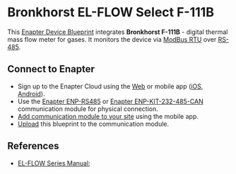 # Bronkhorst EL-FLOW Select F-111B

This [Enapter Device Blueprint](https://go.enapter.com/marketplace-readme) integrates **Bronkhorst F-111B** - digital thermal mass flow meter for gases. It monitors the device via [ModBus RTU](https://go.enapter.com/developers-enapter-modbus) over [RS-485](https://go.enapter.com/developers-enapter-rs485).

## Connect to Enapter

- Sign up to the Enapter Cloud using the [Web](https://cloud.enapter.com/) or mobile app ([iOS](https://apps.apple.com/app/id1388329910), [Android](https://play.google.com/store/apps/details?id=com.enapter&hl=en)).
- Use the [Enapter ENP-RS485](https://go.enapter.com/handbook-enp-rs485) or [Enapter ENP-KIT-232-485-CAN](https://go.enapter.com/enp-kit-232-485-can) communication module for physical connection.
- [Add communication module to your site](https://go.enapter.com/handbook-mobile-app) using the mobile app.
- [Upload](https://go.enapter.com/developers-upload-blueprint) this blueprint to the communication module.

## References

- [EL-FLOW Series Manual](https://go.enapter.com/bronkhorst-el-flow-manual);

